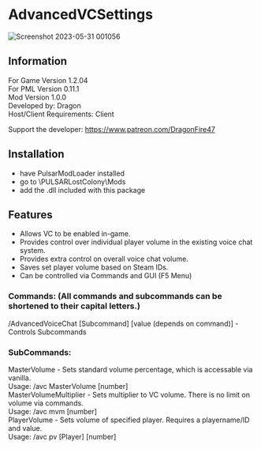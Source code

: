 # AdvancedVCSettings
![Screenshot 2023-05-31 001056](https://github.com/DragonFire47/AdvancedVCSettings/assets/46509577/f8413372-617d-4af3-b153-d290d55d668f)

## Information
For Game Version 1.2.04  
For PML Version 0.11.1  
Mod Version 1.0.0  
Developed by: Dragon  
Host/Client Requirements: Client

Support the developer: https://www.patreon.com/DragonFire47


## Installation 
- have PulsarModLoader installed  
- go to \PULSARLostColony\Mods  
- add the .dll included with this package

## Features
- Allows VC to be enabled in-game.  
- Provides control over individual player volume in the existing voice chat system.  
- Provides extra control on overall voice chat volume.  
- Saves set player volume based on Steam IDs.  
- Can be controlled via Commands and GUI (F5 Menu)

### Commands: (All commands and subcommands can be shortened to their capital letters.)  
/AdvancedVoiceChat [Subcommand] [value (depends on command)] - Controls Subcommands

### SubCommands:  
MasterVolume - Sets standard volume percentage, which is accessable via vanilla.  
Usage: /avc MasterVolume [number]  
MasterVolumeMultiplier - Sets multiplier to VC volume. There is no limit on volume via commands.  
Usage: /avc mvm [number]  
PlayerVolume - Sets volume of specified player. Requires a playername/ID and value.  
Usage: /avc pv [Player] [number]
